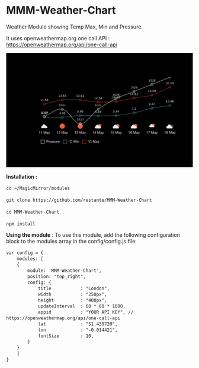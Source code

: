 # MMM-Weather-Chart
Weather Module showing Temp Max, Min and Pressure.

It uses openweathermap.org one call API : https://openweathermap.org/api/one-call-api

![screenshot](/images/screenshot.png)



**Installation :**

	cd ~/MagicMirror/modules
	
	git clone https://github.com/restante/MMM-Weather-Chart
	
	cd MMM-Weather-Chart
	
	npm install

**Using the module** :
To use this module, add the following configuration block to the modules array in the config/config.js file:



	var config = {
		modules: [
	    {
	        module: 'MMM-Weather-Chart',
	        position: "top_right",
	        config: {
				title           : "London",
	            width       	: "250px",
	            height      	: "400px",
	            updateInterval	: 60 * 60 * 1000,
	            appid			: "YOUR API KEY", // https://openweathermap.org/api/one-call-api
	            lat				: "51.430720",
	            lon				: "-0.014421",
	            fontSize		: 10,
	        }
	    }
	    ]
	}
